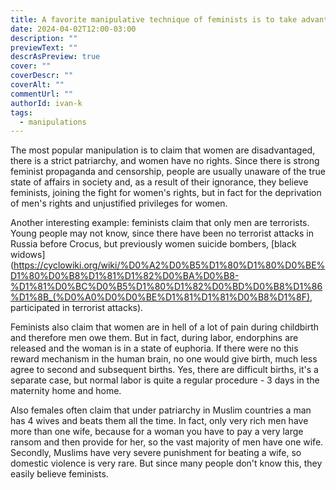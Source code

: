 ```yaml
---
title: A favorite manipulative technique of feminists is to take advantage of people's ignorance
date: 2024-04-02T12:00-03:00
description: ""
previewText: ""
descrAsPreview: true
cover: ""
coverDescr: ""
coverAlt: ""
commentUrl: ""
authorId: ivan-k
tags:
  - manipulations
---
```

The most popular manipulation is to claim that women are disadvantaged, there is a strict patriarchy, and women have no rights. Since there is strong feminist propaganda and censorship, people are usually unaware of the true state of affairs in society and, as a result of their ignorance, they believe feminists, joining the fight for women's rights, but in fact for the deprivation of men's rights and unjustified privileges for women.

Another interesting example: feminists claim that only men are terrorists. Young people may not know, since there have been no terrorist attacks in Russia before Crocus, but previously women suicide bombers, [black widows](https://cyclowiki.org/wiki/%D0%A2%D0%B5%D1%80%D1%80%D0%BE%D1%80%D0%B8%D1%81%D1%82%D0%BA%D0%B8-%D1%81%D0%BC%D0%B5%D1%80%D1%82%D0%BD%D0%B8%D1%86%D1%8B_(%D0%A0%D0%D0%BE%D1%81%D1%81%D0%B8%D1%8F), participated in terrorist attacks).

Feminists also claim that women are in hell of a lot of pain during childbirth and therefore men owe them. But in fact, during labor, endorphins are released and the woman is in a state of euphoria. If there were no this reward mechanism in the human brain, no one would give birth, much less agree to second and subsequent births. Yes, there are difficult births, it's a separate case, but normal labor is quite a regular procedure - 3 days in the maternity home and home.

Also females often claim that under patriarchy in Muslim countries a man has 4 wives and beats them all the time. In fact, only very rich men have more than one wife, because for a woman you have to pay a very large ransom and then provide for her, so the vast majority of men have one wife. Secondly, Muslims have very severe punishment for beating a wife, so domestic violence is very rare. But since many people don't know this, they easily believe feminists.
